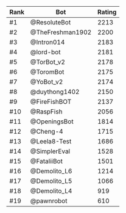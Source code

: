 Rank|Bot|Rating
---|---|---
#1|@ResoluteBot|2213
#2|@TheFreshman1902|2200
#3|@Intron014|2183
#4|@lord-bot|2181
#5|@TorBot_v2|2178
#6|@ToromBot|2175
#7|@YoBot_v2|2174
#8|@duythong1402|2150
#9|@FireFishBOT|2137
#10|@RaspFish|2056
#11|@OpeningsBot|1814
#12|@Cheng-4|1715
#13|@Leela8-Test|1686
#14|@SimplerEval|1528
#15|@FataliiBot|1501
#16|@Demolito_L6|1214
#17|@Demolito_L5|1066
#18|@Demolito_L4|919
#19|@pawnrobot|610

